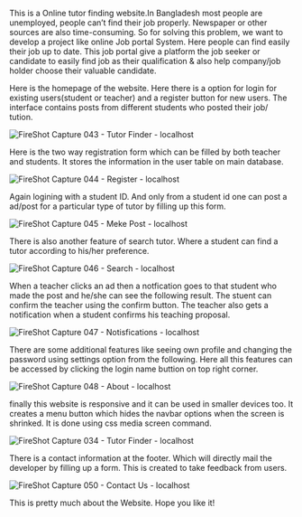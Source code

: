 This is a Online tutor finding website.In Bangladesh most people are unemployed, people can’t find their job properly. Newspaper or other sources are also time-consuming. So for solving this problem, we want to develop a project like online Job portal System. Here people can find easily their job up to date. This job portal give a platform the job seeker or candidate to easily find job as their qualification & also help company/job holder choose their valuable candidate.

Here is the homepage of the website. Here there is a option for login for existing users(student or teacher) and a register button for new users. The interface contains posts from different students who posted their job/ tution.

![FireShot Capture 043 - Tutor Finder - localhost](https://github.com/user-attachments/assets/2e4f113a-df3f-4ac3-94fb-1216618f31f9)

Here is the two way registration form which can be filled by both teacher and students. It stores the information in the user table on main database.

![FireShot Capture 044 - Register - localhost](https://github.com/user-attachments/assets/0888185f-d44d-4676-b621-c435bbaa7b49)

Again logining with a student ID. And only from a student id one can post a ad/post for a particular type of tutor by filling up this form.

![FireShot Capture 045 - Meke Post - localhost](https://github.com/user-attachments/assets/dfaded58-278f-404f-9c64-11b9be5acacd)

There is also another feature of search tutor. Where a student can find a tutor according to his/her preference.

![FireShot Capture 046 - Search - localhost](https://github.com/user-attachments/assets/76e7541c-8bd3-46fd-b688-97f4aa536450)

When a teacher clicks an ad then a notfication goes to that student who made the post and he/she can see the following result. The stuent can confirm the teacher using the confirm button. The teacher also gets a notification when a student confirms his teaching proposal.

![FireShot Capture 047 - Notisfications - localhost](https://github.com/user-attachments/assets/15c8c1c5-76c9-4178-b1c4-187909e65566)

There are some additional features like seeing own profile and changing the password using settings option from the following. Here all this features can be accessed by clicking the login name buttion on top right corner.

![FireShot Capture 048 - About - localhost](https://github.com/user-attachments/assets/40e8d66c-3710-4314-8edb-fe8c2250be79)

finally this website is responsive and it can be used in smaller devices too. It creates a menu button which hides the navbar options when the screen is shrinked. It is done using css media screen command.

![FireShot Capture 034 - Tutor Finder - localhost](https://github.com/user-attachments/assets/3cb30d2a-16f9-4efd-b467-6957a3625321)

There is a contact information at the footer. Which will directly mail the developer by filling up a form. This is created to take feedback from users.

![FireShot Capture 050 - Contact Us - localhost](https://github.com/user-attachments/assets/893d702e-3499-464b-947b-62c0df95a2a4)

This is pretty much about the Website. Hope you like it!
